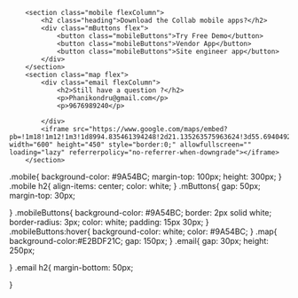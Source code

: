         <section class="mobile flexColumn">
            <h2 class="heading">Download the Collab mobile apps?</h2>
            <div class="mButtons flex">
                <button class="mobileButtons">Try Free Demo</button>
                <button class="mobileButtons">Vendor App</button>
                <button class="mobileButtons">Site engineer app</button>
            </div>
        </section>
        <section class="map flex">
            <div class="email flexColumn">
                <h2>Still have a question ?</h2>
                <p>Phanikondru@gmail.com</p>
                <p>9676989240</p>

            </div>
            <iframe src="https://www.google.com/maps/embed?pb=!1m18!1m12!1m3!1d8994.835461394248!2d21.135263575963624!3d55.6940492128447!2m3!1f0!2f0!3f0!3m2!1i1024!2i768!4f13.1!3m3!1m2!1s0x46e4dc73121b7f8f%3A0xf60c48030af00496!2zVsSXdHJ1bmfElywgS2xhaXDEl2RhLCBLbGFpcMSXZG9zIG0uIHNhdi4!5e0!3m2!1slt!2slt!4v1723185713964!5m2!1slt!2slt" width="600" height="450" style="border:0;" allowfullscreen="" loading="lazy" referrerpolicy="no-referrer-when-downgrade"></iframe>
        </section>



 .mobile{
    background-color: #9A54BC;
    margin-top: 100px;
    height: 300px;
  }
  .mobile h2{
    align-items: center;
    color: white;
  }
  .mButtons{
    gap: 50px;
    margin-top: 30px;

  }
  .mobileButtons{
    background-color: #9A54BC;
    border: 2px solid white;
    border-radius: 3px;
    color: white;
    padding: 15px 30px;
  }
  .mobileButtons:hover{
    background-color: white;
    color: #9A54BC;
  }
  .map{
    background-color:#E2BDF21C;
    gap: 150px;
  }
  .email{
    gap: 30px;
    height: 250px;
    
  }
  .email h2{
    margin-bottom: 50px;
    
  }

